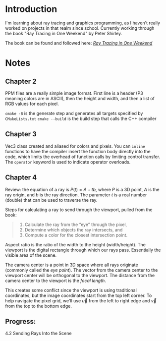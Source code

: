 # Introduction

I'm learning about ray tracing and graphics programming, as I haven't really worked on projects in that realm since school.
Currently working through the book "Ray Tracing in One Weekend" by Peter Shirley.

The book can be found and followed here: [_Ray Tracing in One Weekend_](https://raytracing.github.io/books/RayTracingInOneWeekend.html)

# Notes

## Chapter 2 

PPM files are a really simple image format. First line is a header (P3 meaning colors are in ASCII), then the height and width, and then a list of RGB values for each pixel.

`cmake -B` is the generate step and generates all targets specified by `CMakeLists.txt`
`cmake --build` is the build step that calls the C++ compiler

## Chapter 3

Vec3 class created and aliased for colors and pixels. You can `inline` functions to have the compiler insert the function body directly into the code, which limits the overhead of function calls by limiting control transfer. The `operator` keyword is used to indicate operator overloads.

## Chapter 4

Review: the equation of a ray is $P(t)=A+tb$, where $P$ is a 3D point, $A$ is the ray origin, and $b$ is the ray direction. The parameter $t$ is a real number (double) that can be used to traverse the ray.

Steps for calculating a ray to send through the viewport, pulled from the book:
> 1. Calculate the ray from the “eye” through the pixel,<br>
> 2. Determine which objects the ray intersects, and<br>
> 3. Compute a color for the closest intersection point.

Aspect ratio is the ratio of the width to the height ($\text{width}/\text{height}$).
The viewport is the digital rectangle through which our rays pass. Essentially the visible area of the scene.

The camera center is a point in 3D space where all rays originate (commonly called the *eye point*).
The vector from the camera center to the viewport center will be orthogonal to the viewport.
The distance from the camera center to the viewport is the *focal length*.

This creates some conflict since the viewport is using traditional coordinates, but the image coordinates start from the top left corner.
To help navigate the pixel grid, we'll use $\vec{u}$ from the left to right edge and $\vec{v}$ from the top to the bottom edge.

## Progress:
4.2 Sending Rays Into the Scene
